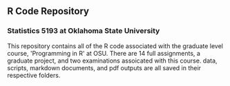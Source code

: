 ## R Code Repository
### Statistics 5193 at Oklahoma State University


This repository contains all of the R code associated with the graduate level course, 'Programming in R' at OSU. There are 14 full assignments, a graduate project, and two examinations assoicated with this course. data, scripts, markdown documents, and pdf outputs are all saved in their respective folders. 
